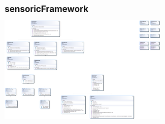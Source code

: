 # sensoricFramework

![class diagram](/sensoricFramework/Assets/sensoricFramework/sensoricFramework.png)

